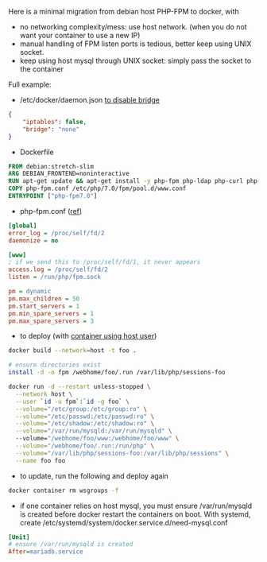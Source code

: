 Here is a minimal migration from debian host PHP-FPM to docker, with
* no networking complexity/mess: use host network. (when you do not want your container to use a new IP)
* manual handling of FPM listen ports is tedious, better keep using UNIX socket.
* keep using host mysql through UNIX socket: simply pass the socket to the container

Full example:

* /etc/docker/daemon.json [to disable bridge](https://stackoverflow.com/questions/52146056/how-to-delete-disable-docker0-bridge-on-docker-startup)
```json
{
    "iptables": false,
    "bridge": "none"
}
```

* Dockerfile
```Dockerfile 
FROM debian:stretch-slim
ARG DEBIAN_FRONTEND=noninteractive
RUN apt-get update && apt-get install -y php-fpm php-ldap php-curl php-mbstring php-cas
COPY php-fpm.conf /etc/php/7.0/fpm/pool.d/www.conf
ENTRYPOINT ["php-fpm7.0"]
```

* php-fpm.conf ([ref](https://serverfault.com/questions/658367/how-to-get-php-fpm-to-log-to-stdout-stderr-when-running-in-a-docker-container))
```ini
[global]
error_log = /proc/self/fd/2
daemonize = no

[www]
; if we send this to /proc/self/fd/1, it never appears
access.log = /proc/self/fd/2
listen = /run/php/fpm.sock

pm = dynamic
pm.max_children = 50
pm.start_servers = 1
pm.min_spare_servers = 1
pm.max_spare_servers = 3
```

* to deploy (with [container using host user](https://medium.com/faun/set-current-host-user-for-docker-container-4e521cef9ffc))

```sh
docker build --network=host -t foo .

# ensure directories exist
install -d -o fpm /webhome/foo/.run /var/lib/php/sessions-foo

docker run -d --restart unless-stopped \
  --network host \
  --user `id -u fpm`:`id -g foo` \
  --volume="/etc/group:/etc/group:ro" \
  --volume="/etc/passwd:/etc/passwd:ro" \
  --volume="/etc/shadow:/etc/shadow:ro" \
  --volume="/var/run/mysqld:/var/run/mysqld" \  
  --volume="/webhome/foo/www:/webhome/foo/www" \
  --volume="/webhome/foo/.run:/run/php" \
  --volume="/var/lib/php/sessions-foo:/var/lib/php/sessions" \
  --name foo foo
```

* to update, run the following and deploy again
```sh
docker container rm wsgroups -f
```

* if one container relies on host mysql, you must ensure /var/run/mysqld is created before docker restart the containers on boot. With systemd, create /etc/systemd/system/docker.service.d/need-mysql.conf
```ini
[Unit]
# ensure /var/run/mysqld is created
After=mariadb.service
```

